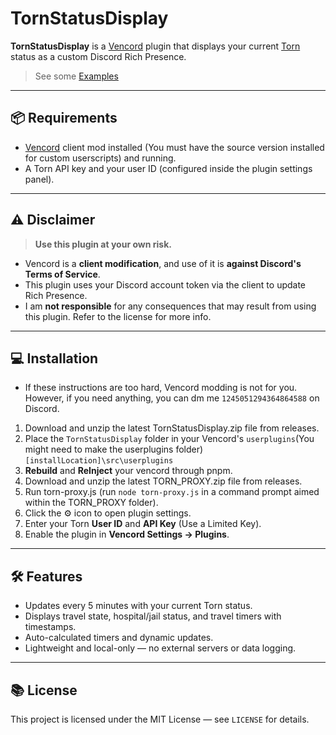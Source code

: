 # TornStatusDisplay

**TornStatusDisplay** is a [Vencord](https://vencord.dev) plugin that displays your current [Torn](https://www.torn.com/) status as a custom Discord Rich Presence.

> See some [Examples](https://github.com/jiuhaywi/TornStatusDisplay/blob/main/Examples.md)

---

## 📦 Requirements

- [Vencord](https://docs.vencord.dev/installing) client mod installed (You must have the source version installed for custom userscripts) and running.
- A Torn API key and your user ID (configured inside the plugin settings panel).

---

## ⚠️ Disclaimer

> **Use this plugin at your own risk.**

- Vencord is a **client modification**, and use of it is **against Discord's Terms of Service**.
- This plugin uses your Discord account token via the client to update Rich Presence.
- I am **not responsible** for any consequences that may result from using this plugin. Refer to the license for more info.

---

## 💻 Installation

- If these instructions are too hard, Vencord modding is not for you. However, if you need anything, you can dm me `1245051294364864588` on Discord.

1. Download and unzip the latest TornStatusDisplay.zip file from releases.
2. Place the `TornStatusDisplay` folder in your Vencord's `userplugins`(You might need to make the userplugins folder) `[installLocation]\src\userplugins`
3. **Rebuild** and **ReInject** your vencord through pnpm.
4. Download and unzip the latest TORN_PROXY.zip file from releases.
5. Run torn-proxy.js (run `node torn-proxy.js` in a command prompt aimed within the TORN_PROXY folder).
6. Click the ⚙️ icon to open plugin settings.
7. Enter your Torn **User ID** and **API Key** (Use a Limited Key).
8. Enable the plugin in **Vencord Settings → Plugins**.

---

## 🛠️ Features

- Updates every 5 minutes with your current Torn status.
- Displays travel state, hospital/jail status, and travel timers with timestamps.
- Auto-calculated timers and dynamic updates.
- Lightweight and local-only — no external servers or data logging.

---

## 📚 License

This project is licensed under the MIT License — see `LICENSE` for details.